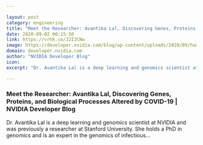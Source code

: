 ```yaml
---

layout: post
category: engineering
title: "Meet the Researcher: Avantika Lal, Discovering Genes, Proteins, and Biological Processes Altered by COVID-19"
date: 2020-09-02 00:15:50
link: https://vrhk.co/32I3CNw
image: https://developer.nvidia.com/blog/wp-content/uploads/2020/09/human-factors-specific-to-sars-cov-2-2.png
domain: developer.nvidia.com
author: "NVIDIA Developer Blog"
icon: 
excerpt: "Dr. Avantika Lal is a deep learning and genomics scientist at NVIDIA and was previously a researcher at Stanford University. She holds a PhD in genomics and is an expert in the genomics of infectious…"

---
```


### Meet the Researcher: Avantika Lal, Discovering Genes, Proteins, and Biological Processes Altered by COVID-19 | NVIDIA Developer Blog

Dr. Avantika Lal is a deep learning and genomics scientist at NVIDIA and was previously a researcher at Stanford University. She holds a PhD in genomics and is an expert in the genomics of infectious…